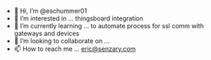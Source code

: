 - 👋 Hi, I’m @eschummer01
- 👀 I’m interested in ... thingsboard integration 
- 🌱 I’m currently learning ... to automate process for ssl comm with gateways and devices
- 💞️ I’m looking to collaborate on ...
- 📫 How to reach me ... eric@senzary.com 

<!---
eschummer01/eschummer01 is a ✨ special ✨ repository because its `README.md` (this file) appears on your GitHub profile.
You can click the Preview link to take a look at your changes.
--->
